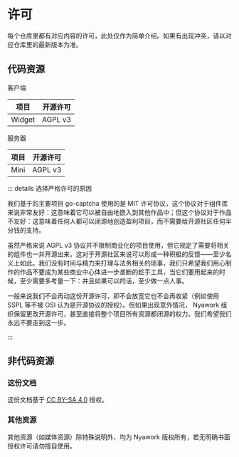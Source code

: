# 许可

每个仓库里都有对应内容的许可，此处仅作为简单介绍。如果有出现冲突，请以对应仓库里的最新版本为准。

## 代码资源

客户端

| 项目   | 开源许可 |
| ------ | -------- |
| Widget | AGPL v3  |

服务器

| 项目 | 开源许可 |
| ---- | -------- |
| Mini | AGPL v3  |

::: details 选择严格许可的原因

我们基于的主要项目 go-captcha 使用的是 MIT 许可协议，这个协议对于组件库来说非常友好：这意味着它可以被自由地嵌入到其他作品中；但这个协议对于作品不友好：这意味着任何人都可以闭源地创造盈利项目，而不需要给开源社区任何半分钱的支持。

虽然严格来说 AGPL v3 协议并不限制商业化的项目使用，但它规定了需要将相关的组件也一并开源出来，这对于开源社区来说可以形成一种积极的反馈——至少名义上如此。我们没有时间与精力来打理与法务相关的琐事，我们只希望我们用心制作的作品不要成为某些商业中心体进一步垄断的趁手工具，当它们要用起来的时候，至少需要多考量一下：并且如果可以的话，至少做一点人事。

一般来说我们不会再动这份开源许可，即不会放宽它也不会再收紧（例如使用 SSPL 等不被 OSI 认为是开源协议的授权）。但如果出现意外情况， Nyawork 组织保留更改开源许可，甚至直接将整个项目所有资源都闭源的权力。我们希望我们永远不要走到这一步。

:::

## 非代码资源

### 这份文档

这份文档基于 [CC BY-SA 4.0](https://creativecommons.org/licenses/by-sa/4.0/deed.zh-hans) 授权。

### 其他资源

其他资源（如媒体资源）除特殊说明外，均为 Nyawork 版权所有，若无明确书面授权许可请勿擅自使用。
